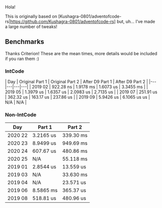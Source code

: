 Hola!

This is originally based on [Kushagra-0801/adventofcode-rs|https://github.com/Kushagra-0801/adventofcode-rs] but, uh... I've made a large number of tweaks!

## Benchmarks

Thanks Criterion! These are the mean times, more details would be included if you ran them :)

### IntCode

| Day | Original Part 1 | Original Part 2 | After D9 Part 1 | After D9 Part 2 |
|---|---|---|---|
| 2019 02 | 922.28 ns | 1.9178 ms | 1.6073 us | 3.3455 ms |
| 2019 05 | 1.3979 us | 1.6357 us | 2.0983 us | 2.7135 us |
| 2019 07 | 251.91 us | 362.32 us | 163.17 us | 237.86 us |
| 2019 09 | 5.9426 us | 6.1065 us us | N/A | N/A |

### Non-IntCode

| Day | Part 1 | Part 2|
|---|---|---|
| 2020 22 | 3.2165 us | 339.30 ms |
| 2020 23 | 8.9499 us | 949.69 ms |
| 2020 24 | 607.67 us | 480.86 ms |
| 2020 25 | N/A | 55.118 ms |
| 2019 01 | 2.8544 us | 13.559 us |
| 2019 03 | N/A | 33.630 ms |
| 2019 04 | N/A | 23.571 us |
| 2019 06 | 8.5865 ms | 365.37 us |
| 2019 08 | 518.81 us | 480.96 us |